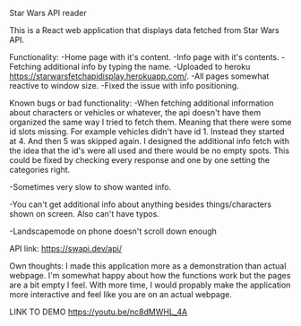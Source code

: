Star Wars API reader

This is a React web application that displays data fetched from Star Wars API.

Functionality:
-Home page with it's content.
-Info page with it's contents.
-Fetching additional info by typing the name.
-Uploaded to heroku https://starwarsfetchapidisplay.herokuapp.com/.
-All pages somewhat reactive to window size.
-Fixed the issue with info positioning.

Known bugs or bad functionality:
-When fetching additional information about characters or vehicles or whatever, the api doesn't have them organized the same way I tried to fetch them.
Meaning that there were some id slots missing. For example vehicles didn't have id 1. Instead they started at 4. And then 5 was skipped again. I designed the
additional info fetch with the idea that the id's were all used and there would be no empty spots. This could be fixed by checking every response and one by one setting
the categories right.

-Sometimes very slow to show wanted info.

-You can't get additional info about anything besides things/characters shown on screen. Also can't have typos.

-Landscapemode on phone doesn't scroll down enough

API link: https://swapi.dev/api/

Own thoughts:
I made this application more as a demonstration than actual webpage. I'm somewhat happy about how the functions work but the pages are a bit empty I feel. With more time, I would propably make the application more interactive and feel like you are on an actual webpage.

LINK TO DEMO https://youtu.be/nc8dMWHL_4A
